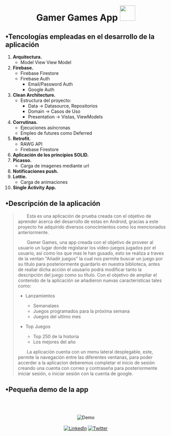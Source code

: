 <div align="center">

  # Gamer Games App <img src="https://lordicon.com/icons/wired/outline/476-controller-pad-game-play.gif" width="48px" heigth="48px">
</div>

## •Tencologías empleadas en el desarrollo de la aplicación
1. __Arquitectura.__
     - Model View View Model
3. __Firebase.__
     - Firebase Firestore
     - Firebase Auth
         - Email/Password Auth
         - Google Auth
4. __Clean Architecture.__
     - Estructura del proyecto:
         - Data → Datasource, Repositorios
         - Domain → Casos de Uso
         - Presentation → Vistas, ViewModels
5. __Corrutinas.__
     - Ejecuciones asíncronas
     - Empleo de futures como Deferred
6. __Retrofit.__
     - RAWG API
     - Firebase Firestore
7. __Aplicación de los principios SOLID.__
8. __Picasso.__
     - Carga de imagenes mediante url
9. __Notificaciones push.__
10. __Lottie.__          
    - Carga de animaciones
11. __Single Activity App.__

## •Descripción de la aplicación
> &nbsp;&nbsp;&nbsp;&nbsp;&nbsp;&nbsp;&nbsp;Esta es una aplicación de prueba creada con el objetivo de aprender acerca del desarrollo de estas en Android, gracias a este proyecto he adquirido diversos conocimientos como los mencionados
> anteriormente.
>
> &nbsp;&nbsp;&nbsp;&nbsp;&nbsp;&nbsp;&nbsp;Gamer Games, una app creada con el objetivo de proveer al usuario un lugar donde registarar los video-juegos jugados por el usuario, así como los que mas le han gusado, esto
> se realiza a traves de la ventan "Añadir juegos" la cual nos permite buscar un juego por su titulo para posteriormente guardarlo en nuestra biblioteca, antes de realiar dicha acción el ususario podrá modificar tanto
> la descripción del juego como su título. Con el objetivo de ampliar el contenido de la aplicación se añadieron nuevas características tales como:
> - Lanzamientos
>     - Semanalaes
>     - Juegos programados para la próxima semana
>     - Juegos del ultimo mes
> 
> - Top Juegos
>     - Top 250 de la historia
>     - Los mejores del año
>       
> &nbsp;&nbsp;&nbsp;&nbsp;&nbsp;&nbsp;&nbsp;La aplicación cuenta con un menu lateral desplegable, este, permite la navegación entre las diferentes ventanas, para poder accerder a la aplicacion deberemos completar el inicio de sesión
> creando una cuenta con correo y contraseña para posteriormente iniciar sesión, o iniciar sesión con la cuenta de google.

## •Pequeña demo de la app
<div align="center">
  <br><br>
  
  ![Demo](https://github.com/davigolo/Gamer-games/assets/122548918/bfba95df-d6a1-402c-9745-115d0d177ea3)
  <br><br>
  [![LinkedIn](https://img.shields.io/badge/linkedin-%230077B5.svg?style=for-the-badge&logo=linkedin&logoColor=white)](https://www.linkedin.com/feed/?trk=homepage-basic_sign-in-submit)
  [![Twitter](https://img.shields.io/badge/Twitter-%231DA1F2.svg?style=for-the-badge&logo=Twitter&logoColor=white)](https://twitter.com/GlezLomena)
</div>
